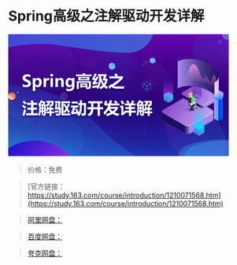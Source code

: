 # Spring高级之注解驱动开发详解

![img](../../../assets/study163/free/c716f4fb90f04586870d8200d59a0941.jpg)

> 价格：免费

> [官方链接：https://study.163.com/course/introduction/1210071568.htm](https://study.163.com/course/introduction/1210071568.htm)

> [阿里网盘：]()

> [百度网盘：]()

> [夸克网盘：]()
